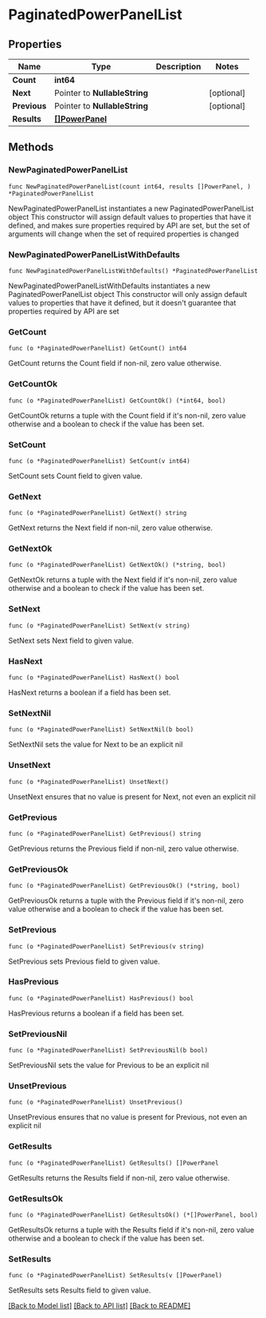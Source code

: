 # PaginatedPowerPanelList

## Properties

Name | Type | Description | Notes
------------ | ------------- | ------------- | -------------
**Count** | **int64** |  | 
**Next** | Pointer to **NullableString** |  | [optional] 
**Previous** | Pointer to **NullableString** |  | [optional] 
**Results** | [**[]PowerPanel**](PowerPanel.md) |  | 

## Methods

### NewPaginatedPowerPanelList

`func NewPaginatedPowerPanelList(count int64, results []PowerPanel, ) *PaginatedPowerPanelList`

NewPaginatedPowerPanelList instantiates a new PaginatedPowerPanelList object
This constructor will assign default values to properties that have it defined,
and makes sure properties required by API are set, but the set of arguments
will change when the set of required properties is changed

### NewPaginatedPowerPanelListWithDefaults

`func NewPaginatedPowerPanelListWithDefaults() *PaginatedPowerPanelList`

NewPaginatedPowerPanelListWithDefaults instantiates a new PaginatedPowerPanelList object
This constructor will only assign default values to properties that have it defined,
but it doesn't guarantee that properties required by API are set

### GetCount

`func (o *PaginatedPowerPanelList) GetCount() int64`

GetCount returns the Count field if non-nil, zero value otherwise.

### GetCountOk

`func (o *PaginatedPowerPanelList) GetCountOk() (*int64, bool)`

GetCountOk returns a tuple with the Count field if it's non-nil, zero value otherwise
and a boolean to check if the value has been set.

### SetCount

`func (o *PaginatedPowerPanelList) SetCount(v int64)`

SetCount sets Count field to given value.


### GetNext

`func (o *PaginatedPowerPanelList) GetNext() string`

GetNext returns the Next field if non-nil, zero value otherwise.

### GetNextOk

`func (o *PaginatedPowerPanelList) GetNextOk() (*string, bool)`

GetNextOk returns a tuple with the Next field if it's non-nil, zero value otherwise
and a boolean to check if the value has been set.

### SetNext

`func (o *PaginatedPowerPanelList) SetNext(v string)`

SetNext sets Next field to given value.

### HasNext

`func (o *PaginatedPowerPanelList) HasNext() bool`

HasNext returns a boolean if a field has been set.

### SetNextNil

`func (o *PaginatedPowerPanelList) SetNextNil(b bool)`

 SetNextNil sets the value for Next to be an explicit nil

### UnsetNext
`func (o *PaginatedPowerPanelList) UnsetNext()`

UnsetNext ensures that no value is present for Next, not even an explicit nil
### GetPrevious

`func (o *PaginatedPowerPanelList) GetPrevious() string`

GetPrevious returns the Previous field if non-nil, zero value otherwise.

### GetPreviousOk

`func (o *PaginatedPowerPanelList) GetPreviousOk() (*string, bool)`

GetPreviousOk returns a tuple with the Previous field if it's non-nil, zero value otherwise
and a boolean to check if the value has been set.

### SetPrevious

`func (o *PaginatedPowerPanelList) SetPrevious(v string)`

SetPrevious sets Previous field to given value.

### HasPrevious

`func (o *PaginatedPowerPanelList) HasPrevious() bool`

HasPrevious returns a boolean if a field has been set.

### SetPreviousNil

`func (o *PaginatedPowerPanelList) SetPreviousNil(b bool)`

 SetPreviousNil sets the value for Previous to be an explicit nil

### UnsetPrevious
`func (o *PaginatedPowerPanelList) UnsetPrevious()`

UnsetPrevious ensures that no value is present for Previous, not even an explicit nil
### GetResults

`func (o *PaginatedPowerPanelList) GetResults() []PowerPanel`

GetResults returns the Results field if non-nil, zero value otherwise.

### GetResultsOk

`func (o *PaginatedPowerPanelList) GetResultsOk() (*[]PowerPanel, bool)`

GetResultsOk returns a tuple with the Results field if it's non-nil, zero value otherwise
and a boolean to check if the value has been set.

### SetResults

`func (o *PaginatedPowerPanelList) SetResults(v []PowerPanel)`

SetResults sets Results field to given value.



[[Back to Model list]](../README.md#documentation-for-models) [[Back to API list]](../README.md#documentation-for-api-endpoints) [[Back to README]](../README.md)



